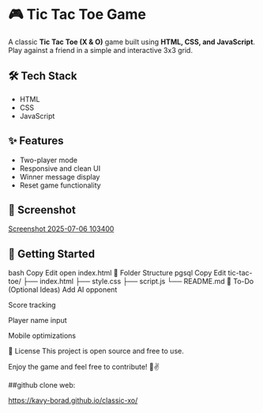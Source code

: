# 🎮 Tic Tac Toe Game

A classic **Tic Tac Toe (X & O)** game built using **HTML, CSS, and JavaScript**. Play against a friend in a simple and interactive 3x3 grid.

## 🛠️ Tech Stack

- HTML
- CSS
- JavaScript

## ✨ Features

- Two-player mode
- Responsive and clean UI
- Winner message display
- Reset game functionality

## 📸 Screenshot
[Screenshot 2025-07-06 103400](https://github.com/user-attachments/assets/e5265a75-4755-4883-b7b4-8b736b391dfd)


## 🚀 Getting Started

bash
Copy
Edit
open index.html
📂 Folder Structure
pgsql
Copy
Edit
tic-tac-toe/
├── index.html
├── style.css
├── script.js
└── README.md
📌 To-Do (Optional Ideas)
Add AI opponent

Score tracking

Player name input

Mobile optimizations

📃 License
This project is open source and free to use.

Enjoy the game and feel free to contribute! 🧠✌️


##github clone web:

https://kavy-borad.github.io/classic-xo/


